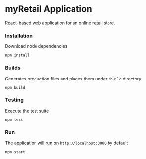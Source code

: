 # myRetail Application

React-based web application for an online retail store.

### Installation
Download node dependencies
```
npm install
```

### Builds
Generates production files and places them under `/build` directory
```
npm build
```

### Testing
Execute the test suite
```
npm test
```

### Run
The application will run on `http://localhost:3000` by default
```
npm start
```
